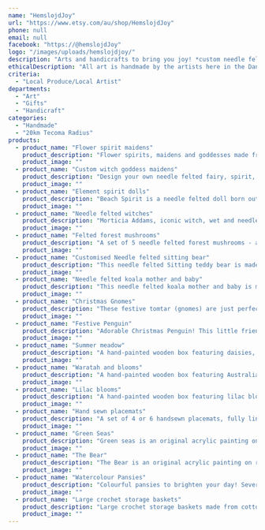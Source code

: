 ```yaml
---
name: "HemslojdJoy"
url: "https://www.etsy.com/au/shop/HemslojdJoy"
phone: null
email: null
facebook: "https://@hemslojdJoy"
logo: "/images/uploads/hemslojdjoy/"
description: "Arts and handicrafts to bring you joy! *custom needle felted sculptures*\r\nFelted sculptures, ornaments and gifts; original acrylic and watercolour art, prints and gift cards; hand knitted and crocheted and sewn items. Made in the Dandenong Ranges, Victoria."
ethicalDescription: "All art is handmade by the artists here in the Dandenong Ranges, Victoria. Local materials are used wherever possible, and sourced locally when not, supporting small and local businesses. Many of our pieces are inspired by nature, in an attempt to spread an appreciation for our wonderful planet, and joy."
criteria:
  - "Local Produce/Local Artist"
departments:
  - "Art"
  - "Gifts"
  - "Handicraft"
categories:
  - "Handmade"
  - "20km Tecoma Radius"
products:
  - product_name: "Flower spirit maidens"
    product_description: "Flower spirits, maidens and goddesses made from wool with silk highlights. They stand approx 18-20cm tall with a 7-10cm base diameter. Custom designs are always welcome, please just message me!\n\nHandmade in the Dandenong Ranges, Victoria, Australia.\r\nPlease enjoy :)"
    product_image: ""
  - product_name: "Custom witch goddess maidens"
    product_description: "Design your own needle felted fairy, spirit, witch, goddess doll! You can choose the colours, style, accessories etc and together we can bring your doll to life. Add your own touch of colour, perhaps a familiar or a personal object, or even a crystal. Traditional size approx 20cm tall, but you decide!\r\n\r\nPlease message me for details and requests. Made to order, each doll is unique. Price will vary depending on customisation. \r\n\r\nHandmade in the Dandenong Ranges, Victoria, Australia from wool, silk and wire.\r\nPlease enjoy :)"
    product_image: ""
  - product_name: "Element spirit dolls"
    product_description: "Beach Spirit is a needle felted doll born out of the waves of the ocean and the golden beaches of Australia. Serene and beautiful, the intersection of land and sea.\r\nBush Spirit is a needle felted element doll  who captures some of the glorious natural elements of the Australian bush - the impressive trunks of the tall gums, the intricacy of the ferns and the colour of the wattle. She is earthy and grounded and calm, with a deep inner vibrancy and life.\r\nFire Spirit is a needle felted doll that represents the beauty, intensity, and danger of fire.\n\nHandmade from wool in the Dandenong Ranges, Victoria, Australia.\r\nPlease enjoy :)"
    product_image: ""
  - product_name: "Needle felted witches"
    product_description: "Morticia Addams, iconic witch, wet and needle felted doll. Choose traditional Morticia, or add your own touch of colour, perhaps a familiar or a personal object, or even a crystal. Please message me for details and requests. Or perhaps  a perfectly witchy Halloween Witch with a pumpkin and a bat and a cauldron of bubbling barite and vanadinite. Barite for activating the third eye and increasing wisdom and mental awareness. Vanadinite is a fire element that brings positivity and increases creativity, and awakens passion. Witches are approx 20-22cm tall. \r\n\r\nHandmade in the Dandenong Ranges, Victoria, Australia from wool, wire and crystal.\r\nPlease enjoy :)"
    product_image: ""
  - product_name: "Felted forest mushrooms"
    product_description: "A set of 5 needle felted forest mushrooms - a true joy! \r\nThe approximate size of each mushroom is 6-7cm diameter and up to 9cm height. Can be made to order. \n\nMade from wool and wire in the Dandenong Ranges, Victoria.\r\nPlease enjoy :)"
    product_image: ""
  - product_name: "Customised Needle felted sitting bear"
    product_description: "This needle felted Sitting teddy bear is made to order. The approximate size is 4cm x 7cm height. Each felted animal is handmade with its own, unique character. No two are exactly the same.\r\nFeel free to message me for specific requests or colours. Can also be made to hold a small felted item eg a heart or mushroom, please message for details.\n\nMade from wool in the Dandenong Ranges, Victoria\r\nPlease enjoy :)"
    product_image: ""
  - product_name: "Needle felted koala mother and baby"
    product_description: "This needle felted koala mother and baby is made to order. The approximate size of the mother koala is 9cm deep x 7cm height. The gum leaf is approx 20cm long and the baby is approx 3cm deep by 5 cm high. They are separate pieces that you can position for display as you please, but I can attach them in any position, please just message me! Each felted animal is handmade with its own, unique character. No two are exactly the same.\r\nFeel free to message me with specific requests, e.g position of the individual koalas, securing the koalas together in a fixed arrangement etc.\n\nMade from wool in the Dandenong Ranges, Victoria.\r\nPlease enjoy :)"
    product_image: ""
  - product_name: "Christmas Gnomes"
    product_description: "These festive tomtar (gnomes) are just perfect for your Christmas decor - or anytime you want some Scandi cozy! They are made to order and can be made in any colour you choose, or multicoloured, or as pictured. Male or female. Approximately 10cm (4 in) tall and 5cm (2 in) wide.\r\nFeel free to message me for specific requests! \n\nMade from wool in the Dandenong Ranges, Victoria.\r\nPlease enjoy :)"
    product_image: ""
  - product_name: "Festive Penguin"
    product_description: "Adorable Christmas Penguin! This little friend is made to order, no two are alike (but all are adorable!). 12cm tall, 5cm diameter, made from wool in the Dandenong Ranges, Victoria. \n\nCan also be made as a birthday penguin. Please enjoy!"
    product_image: ""
  - product_name: "Summer meadow"
    product_description: "A hand-painted wooden box featuring daisies, cornflowers and poppies. Lightly varnished for a protective coat while maintaining a natural wood feel. Diameter 18cm, height 12 cm. Several designs to choose from."
    product_image: ""
  - product_name: "Waratah and blooms"
    product_description: "A hand-painted wooden box featuring Australian native flowers in original designs. Lightly varnished for a protective coat while maintaining a natural wood feel. Diameter 18cm, height 12 cm. Several designs to choose from."
    product_image: ""
  - product_name: "Lilac blooms"
    product_description: "A hand-painted wooden box featuring lilac blooms in original designs. Lightly varnished for a protective coat while maintaining a natural wood feel. Diameter 18cm, height 12 cm. Several designs to choose from. Please enjoy :)"
    product_image: ""
  - product_name: "Hand sewn placemats"
    product_description: "A set of 4 or 6 handsewn placemats, fully lined, in cotton featuring different designs, all featuring Australian native flowers by designer Jocelyn Proust. Sewn in the Dandenong Ranges, Victoria"
    product_image: ""
  - product_name: "Green Seas"
    product_description: "Green seas is an original acrylic painting on raw canvas. Organic shapes reveal themselves differently to different people. What do you see? How does it make you feel?\n\nPainted in the Dandenong Ranges, Victoria, Australia.\r\nPlease enjoy :)"
    product_image: ""
  - product_name: "The Bear"
    product_description: "The Bear is an original acrylic painting on raw canvas. One of my personal favourites and the first time listing the original. What do you see? How does it make you feel?\n\nPainted in the Dandenong Ranges, Victoria, Australia.\r\nPlease enjoy :)"
    product_image: ""
  - product_name: "Watercolour Pansies"
    product_description: "Colourful pansies to brighten your day! Several designs to choose from. A blank, high-gloss gift card featuring a digital print of an original watercolour. Size 6x4 with white envelope.\r\n\r\nOriginal art painted in the Dandenong Ranges, Victoria, Australia.\r\n\r\nPlease enjoy :)"
    product_image: ""
  - product_name: "Large crochet storage baskets"
    product_description: "Large crochet storage baskets made from cotton and nylon.  A brightly coloured, decorative and practical addition to your home. Sizes range from extra large (red) diameter approx 35cm height approx 28cm to large (purple) diamter approx 24cm height approx 25cm. Set of 2 turquoise crochet storage baskets measure diameter approx 20cm height approx 16cm (large) and base diameter approx 14cm height approx 16cm (small). Machine wash delicate. Hand crocheted in the Dandenong Ranges, Victoria, Australia."
    product_image: ""
---
```

